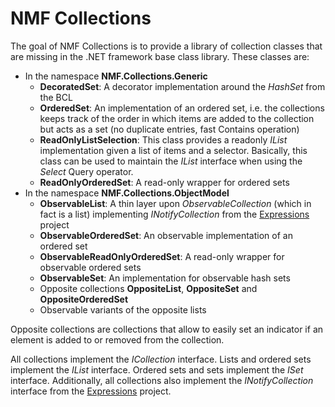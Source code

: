 # NMF Collections

The goal of NMF Collections is to provide a library of collection classes that are missing in the .NET framework base class library. These classes are:

* In the namespace **NMF.Collections.Generic**
	* **DecoratedSet**: A decorator implementation around the _HashSet<T>_ from the BCL
	* **OrderedSet**: An implementation of an ordered set, i.e. the collections keeps track of the order in which items are added to the collection but acts as a set (no duplicate entries, fast Contains operation)
	* **ReadOnlyListSelection**: This class provides a readonly _IList<T>_ implementation given a list of items and a selector. Basically, this class can be used to maintain the _IList<T>_ interface when using the _Select_ Query operator.
	* **ReadOnlyOrderedSet**: A read-only wrapper for ordered sets
* In the namespace **NMF.Collections.ObjectModel**
	* **ObservableList**: A thin layer upon _ObservableCollection<T>_ (which in fact is a list) implementing _INotifyCollection_ from the [Expressions](../expressions/index.md) project
	* **ObservableOrderedSet**: An observable implementation of an ordered set
	* **ObservableReadOnlyOrderedSet**: A read-only wrapper for observable ordered sets
	* **ObservableSet**: An implementation for observable hash sets
	* Opposite collections **OppositeList**, **OppositeSet** and **OppositeOrderedSet**
	* Observable variants of the opposite lists

Opposite collections are collections that allow to easily set an indicator if an element is added to or removed from the collection.

All collections implement the _ICollection_ interface. Lists and ordered sets implement the _IList_ interface. Ordered sets and sets implement the _ISet_ interface. Additionally, all collections also implement the _INotifyCollection_ interface from the [Expressions](http://nmfexpressions.codeplex.com) project.